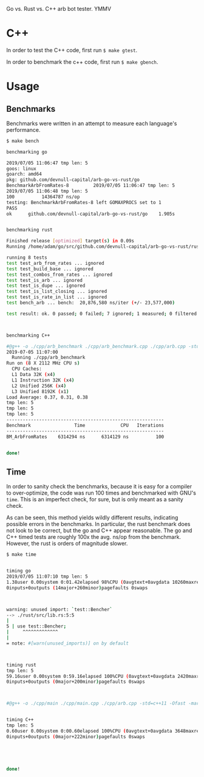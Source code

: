 Go vs. Rust vs. C++ arb bot tester. YMMV

# C++
In order to test the C++ code, first run `$ make gtest`.

In order to benchmark the c++ code, first run `$ make gbench`.

# Usage
## Benchmarks
Benchmarks were written in an attempt to measure each language's performance.

```bash
$ make bench                                                                                                                                        [41/3502]

benchmarking go

2019/07/05 11:06:47 tmp len: 5
goos: linux
goarch: amd64
pkg: github.com/devnull-capital/arb-go-vs-rust/go
BenchmarkArbFromRates-8         2019/07/05 11:06:47 tmp len: 5
2019/07/05 11:06:48 tmp len: 5
100          14364787 ns/op
testing: BenchmarkArbFromRates-8 left GOMAXPROCS set to 1
PASS
ok      github.com/devnull-capital/arb-go-vs-rust/go    1.905s


benchmarking rust

Finished release [optimized] target(s) in 0.09s
Running /home/adam/go/src/github.com/devnull-capital/arb-go-vs-rust/rust/target/release/deps/arb-4b39695590f51228

running 8 tests
test test_arb_from_rates ... ignored
test test_build_base ... ignored
test test_combos_from_rates ... ignored
test test_is_arb ... ignored
test test_is_dupe ... ignored
test test_is_list_closing ... ignored
test test_is_rate_in_list ... ignored
test bench_arb ... bench:  20,876,580 ns/iter (+/- 23,577,000)

test result: ok. 0 passed; 0 failed; 7 ignored; 1 measured; 0 filtered out



benchmarking C++

#@g++ -o ./cpp/arb_benchmark ./cpp/arb_benchmark.cpp ./cpp/arb.cpp -std=c++17 -Ofast -march=native -flto -fno-signed-zeros -fno-trapping-math -frename-registers -funroll-loops -lbenchmark $lpthread -isystem -I./cpp/benchmark/include -L./cpp/build/src
2019-07-05 11:07:00
  Running ./cpp/arb_benchmark
Run on (8 X 2112 MHz CPU s)
  CPU Caches:
  L1 Data 32K (x4)
  L1 Instruction 32K (x4)
  L2 Unified 256K (x4)
  L3 Unified 8192K (x1)
Load Average: 0.37, 0.31, 0.38
tmp len: 5
tmp len: 5
tmp len: 5
----------------------------------------------------------
Benchmark                Time             CPU   Iterations
----------------------------------------------------------
BM_ArbFromRates    6314294 ns      6314129 ns          100


done!
```

## Time
In order to sanity check the benchmarks, because it is easy for a compiler to over-optimize, the code was run 100 times and benchmarked with GNU's `time`. This is an imperfect check, for sure, but is only meant as a sanity check.

As can be seen, this method yields wildly different results, indicating possible errors in the benchmarks. In particular, the rust benchmark does not look to be correct, but the go and C++ appear reasonable. The go and C++ timed tests are roughly 100x the avg. ns/op from the benchmark. However, the rust is orders of magnitude slower.

```bash
$ make time


timing go
2019/07/05 11:07:10 tmp len: 5
1.38user 0.00system 0:01.42elapsed 98%CPU (0avgtext+0avgdata 10260maxresident)k
0inputs+0outputs (14major+260minor)pagefaults 0swaps



warning: unused import: `test::Bencher`
--> ./rust/src/lib.rs:5:5
|
5 | use test::Bencher;
|     ^^^^^^^^^^^^^
|
= note: #[warn(unused_imports)] on by default



timing rust
tmp len: 5
59.16user 0.00system 0:59.16elapsed 100%CPU (0avgtext+0avgdata 2420maxresident)k
0inputs+0outputs (0major+200minor)pagefaults 0swaps



#@g++ -o ./cpp/main ./cpp/main.cpp ./cpp/arb.cpp -std=c++11 -Ofast -march=native -flto -fno-signed-zeros -fno-trapping-math -frename-registers -funroll-loops


timing C++
tmp len: 5
0.60user 0.00system 0:00.60elapsed 100%CPU (0avgtext+0avgdata 3648maxresident)k
0inputs+0outputs (0major+222minor)pagefaults 0swaps





done!
```

